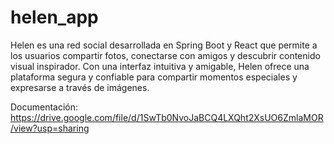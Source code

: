 # helen_app
Helen es una red social desarrollada en Spring Boot y React que permite a los usuarios compartir fotos, conectarse con amigos y descubrir contenido visual inspirador. Con una interfaz intuitiva y amigable, Helen ofrece una plataforma segura y confiable para compartir momentos especiales y expresarse a través de imágenes.

Documentación: https://drive.google.com/file/d/1SwTb0NvoJaBCQ4LXQht2XsUO6ZmlaMOR/view?usp=sharing
